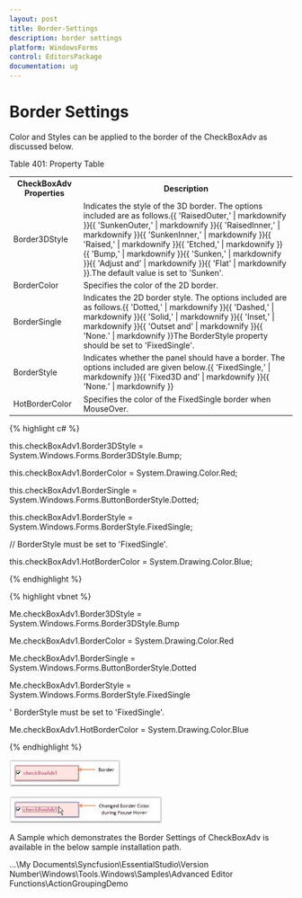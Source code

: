 ```yaml
---
layout: post
title: Border-Settings
description: border settings
platform: WindowsForms
control: EditorsPackage
documentation: ug
---
```


# Border Settings

Color and Styles can be applied to the border of the CheckBoxAdv as discussed below.

Table 401: Property Table

<table>
<tr>
<th>
CheckBoxAdv Properties</th><th>
Description</th></tr>
<tr>
<td>
Border3DStyle</td><td>
Indicates the style of the 3D border. The options included are as follows.{{ 'RaisedOuter,' | markdownify }}{{ 'SunkenOuter,' | markdownify }}{{ 'RaisedInner,' | markdownify }}{{ 'SunkenInner,' | markdownify }}{{ 'Raised,' | markdownify }}{{ 'Etched,' | markdownify }}{{ 'Bump,' | markdownify }}{{ 'Sunken,' | markdownify }}{{ 'Adjust and' | markdownify }}{{ 'Flat' | markdownify }}.The default value is set to 'Sunken'.</td></tr>
<tr>
<td>
BorderColor</td><td>
Specifies the color of the 2D border.</td></tr>
<tr>
<td>
BorderSingle</td><td>
Indicates the 2D border style. The options included are as follows.{{ 'Dotted,' | markdownify }}{{ 'Dashed,' | markdownify }}{{ 'Solid,' | markdownify }}{{ 'Inset,' | markdownify }}{{ 'Outset and' | markdownify }}{{ 'None.' | markdownify }}The BorderStyle property should be set to 'FixedSingle'.</td></tr>
<tr>
<td>
BorderStyle</td><td>
Indicates whether the panel should have a border. The options included are given below.{{ 'FixedSingle,' | markdownify }}{{ 'Fixed3D and' | markdownify }}{{ 'None.' | markdownify }}</td></tr>
<tr>
<td>
HotBorderColor</td><td>
Specifies the color of the FixedSingle border when MouseOver.</td></tr>
</table>


{% highlight c# %}



this.checkBoxAdv1.Border3DStyle = System.Windows.Forms.Border3DStyle.Bump;

this.checkBoxAdv1.BorderColor = System.Drawing.Color.Red;

this.checkBoxAdv1.BorderSingle = System.Windows.Forms.ButtonBorderStyle.Dotted;

this.checkBoxAdv1.BorderStyle = System.Windows.Forms.BorderStyle.FixedSingle;



// BorderStyle must be set to 'FixedSingle'.

this.checkBoxAdv1.HotBorderColor = System.Drawing.Color.Blue;

{% endhighlight %}

{% highlight vbnet %}



Me.checkBoxAdv1.Border3DStyle = System.Windows.Forms.Border3DStyle.Bump

Me.checkBoxAdv1.BorderColor = System.Drawing.Color.Red

Me.checkBoxAdv1.BorderSingle = System.Windows.Forms.ButtonBorderStyle.Dotted

Me.checkBoxAdv1.BorderStyle = System.Windows.Forms.BorderStyle.FixedSingle



' BorderStyle must be set to 'FixedSingle'.

Me.checkBoxAdv1.HotBorderColor = System.Drawing.Color.Blue

{% endhighlight %}

![](Overview_images/Overview_img618.jpeg)



![](Overview_images/Overview_img619.jpeg)


A Sample which demonstrates the Border Settings of CheckBoxAdv is available in the below sample installation path.

…\My Documents\Syncfusion\EssentialStudio\Version Number\Windows\Tools.Windows\Samples\Advanced Editor Functions\ActionGroupingDemo